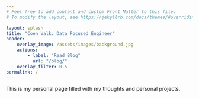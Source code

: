 ```yaml
---
# Feel free to add content and custom Front Matter to this file.
# To modify the layout, see https://jekyllrb.com/docs/themes/#overriding-theme-defaults

layout: splash
title: "Coen Valk: Data Focused Engineer"
header:
    overlay_image: /assets/images/background.jpg
    actions:
        - label: "Read Blog"
          url: "/blog/"
    overlay_filter: 0.5
permalink: /
---
```


This is my personal page filled with my thoughts and personal projects.